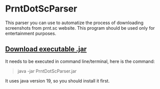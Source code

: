 # PrntDotScParser
This parser you can use to automatize the process of downloading screenshots from prnt.sc website. This program should be used only for entertainment purposes.
## [Download executable .jar](https://github.com/BeshenyiMaksimRobot/PrntDotScParser/blob/master/out/artifacts/PrntDotScParser_jar/PrntDotScParser.jar?raw=true)
It needs to be executed in command line/terminal, here is the command:
> java -jar PrntDotScParser.jar
>
It uses java version 19, so you should install it first.

